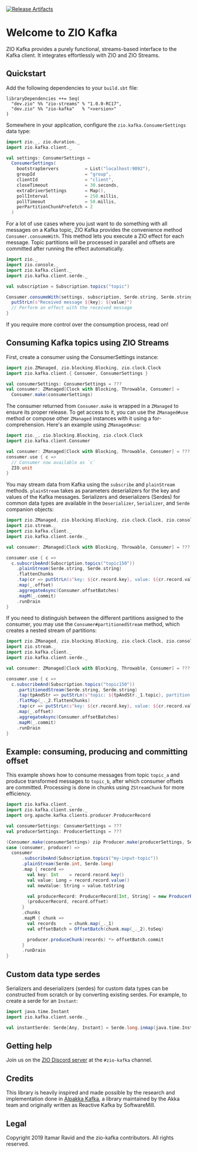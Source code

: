 [![Release Artifacts][Badge-SonatypeReleases]][Link-SonatypeReleases]

# Welcome to ZIO Kafka

ZIO Kafka provides a purely functional, streams-based interface to the Kafka
client. It integrates effortlessly with ZIO and ZIO Streams.

## Quickstart

Add the following dependencies to your `build.sbt` file:
```
libraryDependencies ++= Seq(
  "dev.zio" %% "zio-streams" % "1.0.0-RC17",
  "dev.zio" %% "zio-kafka"   % "<version>"
)
```

Somewhere in your application, configure the `zio.kafka.ConsumerSettings` 
data type:
```scala
import zio._, zio.duration._
import zio.kafka.client._

val settings: ConsumerSettings = 
  ConsumerSettings(
    bootstrapServers          = List("localhost:9092"),
    groupId                   = "group",
    clientId                  = "client",
    closeTimeout              = 30.seconds,
    extraDriverSettings       = Map(),
    pollInterval              = 250.millis,
    pollTimeout               = 50.millis,
    perPartitionChunkPrefetch = 2
  )
```

For a lot of use cases where you just want to do something with all messages on a Kafka topic, ZIO Kafka provides the convenience method `Consumer.consumeWith`. This method lets you execute a ZIO effect for each message. Topic partitions will be processed in parallel and offsets are committed after running the effect automatically. 

```scala
import zio._
import zio.console._
import zio.kafka.client._
import zio.kafka.client.serde._

val subscription = Subscription.topics("topic")

Consumer.consumeWith(settings, subscription, Serde.string, Serde.string) { case (key, value) =>
  putStrLn(s"Received message ${key}: ${value}")
  // Perform an effect with the received message
}
```

If you require more control over the consumption process, read on!

## Consuming Kafka topics using ZIO Streams

First, create a consumer using the ConsumerSettings instance:
```scala
import zio.ZManaged, zio.blocking.Blocking, zio.clock.Clock 
import zio.kafka.client.{ Consumer, ConsumerSettings }

val consumerSettings: ConsumerSettings = ???
val consumer: ZManaged[Clock with Blocking, Throwable, Consumer] = 
  Consumer.make(consumerSettings)
```

The consumer returned from `Consumer.make` is wrapped in a `ZManaged`
to ensure its proper release. To get access to it, you can use the `ZManaged#use` method
or compose other `ZManaged` instances with it using a for-comprehension. Here's an example
using `ZManaged#use`:
```scala
import zio._, zio.blocking.Blocking, zio.clock.Clock 
import zio.kafka.client.Consumer

val consumer: ZManaged[Clock with Blocking, Throwable, Consumer] = ???
consumer.use { c =>
  // Consumer now available as `c`
  ZIO.unit
}
```

You may stream data from Kafka using the `subscribe` and `plainStream` methods. `plainStream` takes as parameters deserializers for the key and values of the Kafka messages. Serializers and deserializers (Serdes) for common data types are available in the `Deserializer`, `Serializer`, and `Serde` companion objects:

```scala
import zio.ZManaged, zio.blocking.Blocking, zio.clock.Clock, zio.console.putStrLn
import zio.stream._
import zio.kafka.client._
import zio.kafka.client.serde._

val consumer: ZManaged[Clock with Blocking, Throwable, Consumer] = ???

consumer.use { c =>
  c.subscribeAnd(Subscription.topics("topic150"))
    .plainStream(Serde.string, Serde.string)
    .flattenChunks
    .tap(cr => putStrLn(s"key: ${cr.record.key}, value: ${cr.record.value}"))
    .map(_.offset)
    .aggregateAsync(Consumer.offsetBatches)
    .mapM(_.commit)
    .runDrain
}
```

If you need to distinguish between the different partitions assigned
to the consumer, you may use the `Consumer#partitionedStream` method,
which creates a nested stream of partitions:
```scala
import zio.ZManaged, zio.blocking.Blocking, zio.clock.Clock, zio.console.putStrLn
import zio.stream._
import zio.kafka.client._
import zio.kafka.client.serde._

val consumer: ZManaged[Clock with Blocking, Throwable, Consumer] = ???

consumer.use { c =>
  c.subscribeAnd(Subscription.topics("topic150"))
    .partitionedStream(Serde.string, Serde.string)
    .tap(tpAndStr => putStrLn(s"topic: ${tpAndStr._1.topic}, partition: ${tpAndStr._1.partition}"))
    .flatMap(_._2.flattenChunks)
    .tap(cr => putStrLn(s"key: ${cr.record.key}, value: ${cr.record.value}"))
    .map(_.offset)
    .aggregateAsync(Consumer.offsetBatches)
    .mapM(_.commit)
    .runDrain
}
```

## Example: consuming, producing and committing offset

This example shows how to consume messages from topic `topic_a` and produce transformed messages to `topic_b`, after which consumer offsets are committed. Processing is done in chunks using `ZStreamChunk` for more efficiency.

```scala
import zio.kafka.client._
import zio.kafka.client.serde._
import org.apache.kafka.clients.producer.ProducerRecord

val consumerSettings: ConsumerSettings = ???
val producerSettings: ProducerSettings = ???

(Consumer.make(consumerSettings) zip Producer.make(producerSettings, Serde.int, Serde.string)).use {
case (consumer, producer) =>
  consumer
      .subscribeAnd(Subscription.topics("my-input-topic"))
      .plainStream(Serde.int, Serde.long)
      .map { record =>
        val key: Int    = record.record.key()
        val value: Long = record.record.value()
        val newValue: String = value.toString

        val producerRecord: ProducerRecord[Int, String] = new ProducerRecord("my-output-topic", key, newValue)
        (producerRecord, record.offset)
      }
      .chunks
      .mapM { chunk =>
        val records     = chunk.map(_._1)
        val offsetBatch = OffsetBatch(chunk.map(_._2).toSeq)

        producer.produceChunk(records) *> offsetBatch.commit
      }
      .runDrain
}
```

## Custom data type serdes

Serializers and deserializers (serdes) for custom data types can be constructed from scratch or by converting existing serdes. For example, to create a serde for an `Instant`:

```scala
import java.time.Instant
import zio.kafka.client.serde._

val instantSerde: Serde[Any, Instant] = Serde.long.inmap(java.time.Instant.ofEpochMilli)(_.toEpochMilli)
```

## Getting help

Join us on the [ZIO Discord server](https://discord.gg/2ccFBr4) at the `#zio-kafka` channel.

## Credits

This library is heavily inspired and made possible by the research and implementation done in [Alpakka Kafka](https://github.com/akka/alpakka-kafka), a library maintained by the Akka team and originally written as Reactive Kafka by SoftwareMill.

## Legal

Copyright 2019 Itamar Ravid and the zio-kafka contributors. All rights reserved.

[Link-SonatypeReleases]: https://oss.sonatype.org/content/repositories/releases/dev/zio/zio-kafka_2.12/ "Sonatype Releases"
[Badge-SonatypeReleases]: https://img.shields.io/nexus/r/https/oss.sonatype.org/dev.zio/zio-kafka_2.12.svg "Sonatype Releases"
